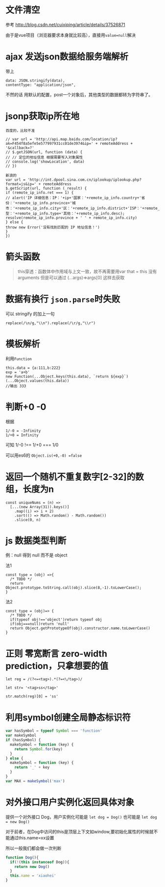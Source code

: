 
# 文件清空

参考 http://blog.csdn.net/cuixiping/article/details/37526871

由于是vue项目（浏览器要求本身就比较高），直接用`value=null`解决

# ajax 发送json数据给服务端解析 

带上
```
data: JSON.stringify(data),
contentType: "application/json",
```

不然的话 用默认的配置，post一个对象后，其他类型的数据都转为字符串了。


# jsonp获取ip所在地

```
百度的，比较不准

// var url = 'http://api.map.baidu.com/location/ip?ak=F454f8a5efe5e577997931cc01de3974&ip=' + remoteAddress + '&callback=?'
// $.getJSON(url, function (data) {
// // 定位的地址信息 根据需要写入对象属性
// console.log('showLocation', data)
// })

新浪的
var url = 'http://int.dpool.sina.com.cn/iplookup/iplookup.php?format=js&ip=' + remoteAddress
$.getScript(url, function (_result) {
if (remote_ip_info.ret === 1) {
// alert('IP 详细信息：IP：'+ip+'国家：'+remote_ip_info.country+'省份：'+remote_ip_info.province+'城市：'+remote_ip_info.city+'区：'+remote_ip_info.district+'ISP：'+remote_ip_info.isp+'类型：'+remote_ip_info.type+'其他：'+remote_ip_info.desc);
resolve(remote_ip_info.province + ' ' + remote_ip_info.city)
} else {
throw new Error('没有找到匹配的 IP 地址信息！')
}
})
```

# 箭头函数 

> this穿透：函数体中作用域与上文一致，故不再需要用var that = this
> 没有arguments 但是可以通过 (...args)=>args[0] 这样去获取

# 数据有换行 `json.parse`时失败

可以 stringify 的加上一句

`replace(/\n/g,"\\n").replace(/\r/g,"\\r")`

# 模板解析

利用`Function`
```
this.data = {a:111,b:222}
exp = 'a+b'
new Function(...Object.keys(this.data), `return ${exp}`)(...Object.values(this.data))
//输出 333
```

# 判断+0 -0

根据
```
1/-0 = -Infinity
1/+0 = Infinity
```
可知 1/-0 !== 1/+0 === 1/0

可以用es6的 `Object.is(+0,-0) =false`

# 返回一个随机不重复数字[2-32]的数组，长度为n

```
const uniqueNums = (n) => 
  [...(new Array(31)).keys()]
    .map((i) => i + 2)
    .sort(() => Math.random() - Math.random())
    .slice(0, n)
```

# js 数据类型判断

例：null 得到 null 而不是 object


法1
```
const type = (obj) =>{
  /* TODO */
  return Object.prototype.toString.call(obj).slice(8,-1).toLowerCase();
}
```
法2
```
const type = (obj)=> {
  /* TODO */
  if(typeof obj!=='object')return typeof obj
  if(obj===null)return 'null'
  return Object.getPrototypeOf(obj).constructor.name.toLowerCase()
}
```

# 正则 零宽断言 zero-width prediction，只拿想要的值

```
let reg = /(?<=<tag>).*(?=<\/tag>)/

let str= '<tag>ss</tag>'

str.match(reg)[0] = 'ss'
```

# 利用symbol创建全局静态标识符

```js
var hasSymbol = typeof Symbol === 'function'
var makeSymbol
if (hasSymbol) {
  makeSymbol = function (key) {
    return Symbol.for(key)
  }
} else {
  makeSymbol = function (key) {
    return '_' + key
  }
}
var MAX = makeSymbol('max')
```

# 对外接口用户实例化返回具体对象

提供一个对外接口 Dog，用户实例化可能是 `let dog = Dog()` 也可能是 `let dog = new Dog()`

对于前者，在Dog中访问的this是顶层上下文如window,要初始化属性的时候就不能通过this.name=xx设置

所以一般我们都会做一次判断

```js
function Dog(){
  if(!(this instanceof Dog)){
    return new Dog()
  }
  this.name = 'xiaohei'
}
```